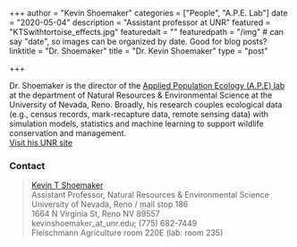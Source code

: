 +++
author = "Kevin Shoemaker"
categories = ["People", "A.P.E. Lab"]
date = "2020-05-04"
description = "Assistant professor at UNR"
featured = "KTSwithtortoise_effects.jpg"
featuredalt = ""
featuredpath = "/img"  # can say "date", so images can be organized by date. Good for blog posts?
linktitle = "Dr. Shoemaker"
title = "Dr. Kevin Shoemaker"
type = "post"

+++

Dr. Shoemaker is the director of the [Applied Population Ecology (A.P.E) lab](http://naes.unr.edu/shoemaker/lab/index.html) at the department of Natural Resources & Environmental Science at the University of Nevada, Reno. Broadly, his research couples ecological data (e.g., census records, mark-recapture data, remote sensing data) with simulation models, statistics and machine learning to support wildlife conservation and management.  
 [Visit his UNR site](http://naes.unr.edu/shoemaker/)

### Contact

> [Kevin T Shoemaker](http://naes.unr.edu/shoemaker/)  
> Assistant Professor, Natural Resources & Environmental Science  
> University of Nevada, Reno / mail stop 186  
> 1664 N Virginia St, Reno NV 89557  
> kevinshoemaker_at_unr.edu; (775) 682-7449  
> Fleischmann Agriculture room 220E (lab: room 235)  
